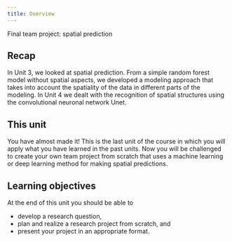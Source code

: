```yaml
---
title: Overview
---
```


Final team project: spatial prediction

## Recap
In Unit 3, we looked at spatial prediction. From a simple random forest model without spatial aspects, 
we developed a modeling approach that takes into account the spatiality of the data in different parts of the modeling. 
In Unit 4 we dealt with the recognition of spatial structures using the convolutional neuronal network Unet.


## This unit

You have almost made it!  This is the last unit of the course in which you will apply what you have learned in the past units. 
Now you will be challenged to create your own team project from scratch that uses a machine learning or deep learning method for making spatial predictions.






## Learning objectives

At the end of this unit you should be able to
* develop a research question,
* plan and realize a research project from scratch, and
* present your project in an appropriate format.




